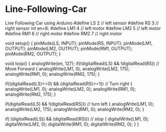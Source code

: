 # Line-Following-Car
Line Following Car using Arduino
#define LS 2      // left sensor
#define RS 3      // right sensor
int en=8;
#define LM1 4       // left motor
#define LM2 5       // left motor
#define RM1 6       // right motor
#define RM2 7       // right motor

void setup()
{ 
  pinMode(LS, INPUT);
  pinMode(RS, INPUT);
  pinMode(LM1, OUTPUT);
  pinMode(LM2, OUTPUT);
  pinMode(RM1, OUTPUT);
  pinMode(RM2, OUTPUT);
}

void loop()
{  analogWrite(en, 127);
  if(!digitalRead(LS) && !digitalRead(RS))     // Move Forward
  { 
    analogWrite(LM1, 0);
    analogWrite(LM2, 175);
    analogWrite(RM1, 0);
    analogWrite(RM2, 175);
  }
  
  if((digitalRead(LS)<=0) && (digitalRead(RS)>=1))     // Turn right
  {
    analogWrite(LM1, 0);
    analogWrite(LM2, 0);
    analogWrite(RM1, 0);
    analogWrite(RM2, 175);
  }
  
  if(digitalRead(LS) && !(digitalRead(RS)))     // turn left
  {
    analogWrite(LM1, 0);
    analogWrite(LM2, 175);
    analogWrite(RM1, 0);
    analogWrite(RM2, 0);
  }
  
  if(
    (digitalRead(LS)) && (digitalRead(RS)))     // stop
  {
    digitalWrite(LM1, 0);
    digitalWrite(LM2, 0);
    digitalWrite(RM1, 0);
    digitalWrite(RM2, 0);
  }
}
